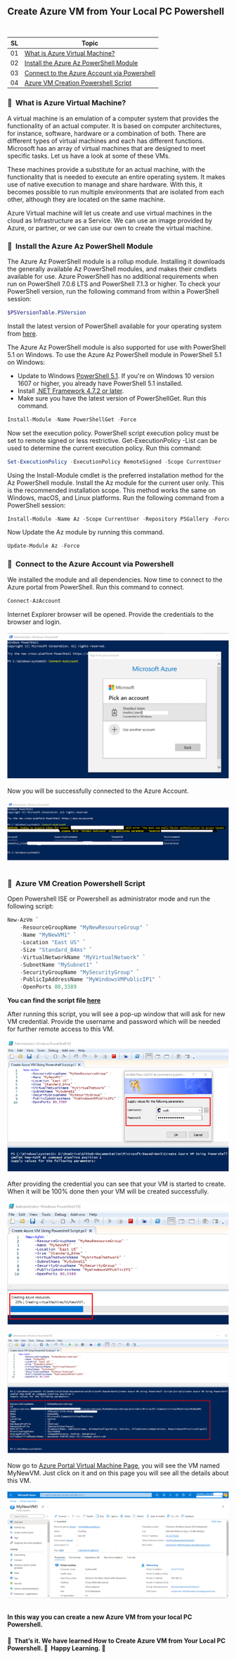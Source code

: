 ## <p align=left>Create Azure VM from Your Local PC Powershell<br> <br> </p> 
| **SL** | **Topic** |
| --- | --- |
| 01 | [What is Azure Virtual Machine?](#01) |
| 02 | [Install the Azure Az PowerShell Module](#02) |
| 03 | [Connect to the Azure Account via Powershell](#03)  |
| 04 | [Azure VM Creation Powershell Script](#04) |

### <a name="01">:diamond_shape_with_a_dot_inside: &nbsp;What is Azure Virtual Machine?</a>
A virtual machine is an emulation of a computer system that provides the functionality of an actual computer. It is based on computer architectures, for instance, software, hardware or a combination of both. There are different types of virtual machines and each has different functions. Microsoft has an array of virtual machines that are designed to meet specific tasks. Let us have a look at some of these VMs.

These machines provide a substitute for an actual machine, with the functionality that is needed to execute an entire operating system.  It makes use of native execution to manage and share hardware. With this, it becomes possible to run multiple environments that are isolated from each other, although they are located on the same machine.

Azure Virtual machine will let us create and use virtual machines in the cloud as Infrastructure as a Service. We can use an image provided by Azure, or partner, or we can use our own to create the virtual machine.

### <a name="02">:diamond_shape_with_a_dot_inside: &nbsp;Install the Azure Az PowerShell Module</a>
The Azure Az PowerShell module is a rollup module. Installing it downloads the generally available Az PowerShell modules, and makes their cmdlets available for use.
Azure PowerShell has no additional requirements when run on PowerShell 7.0.6 LTS and PowerShell 7.1.3 or higher. To check your PowerShell version, run the following command from within a PowerShell session:
```PowerShell 
$PSVersionTable.PSVersion 
```
Install the latest version of PowerShell available for your operating system from [here](https://docs.microsoft.com/en-us/powershell/scripting/install/installing-powershell?view=powershell-7.2).

The Azure Az PowerShell module is also supported for use with PowerShell 5.1 on Windows. To use the Azure Az PowerShell module in PowerShell 5.1 on Windows:
- Update to Windows [PowerShell 5.1](https://docs.microsoft.com/en-us/powershell/scripting/windows-powershell/install/installing-windows-powershell?view=powershell-7.2#upgrading-existing-windows-powershell). If you're on Windows 10 version 1607 or higher, you already have PowerShell 5.1 installed.
- Install [.NET Framework 4.7.2 or later](https://docs.microsoft.com/en-us/dotnet/framework/install).
- Make sure you have the latest version of PowerShellGet. Run this command.
```PowerShell
Install-Module -Name PowerShellGet -Force
```
Now set the execution policy. PowerShell script execution policy must be set to remote signed or less restrictive. Get-ExecutionPolicy -List can be used to determine the current execution policy. Run this command:

```PowerShell
Set-ExecutionPolicy -ExecutionPolicy RemoteSigned -Scope CurrentUser
```
Using the Install-Module cmdlet is the preferred installation method for the Az PowerShell module. Install the Az module for the current user only. This is the recommended installation scope. This method works the same on Windows, macOS, and Linux platforms. Run the following command from a PowerShell session:
```PowerShell
Install-Module -Name Az -Scope CurrentUser -Repository PSGallery -Force
```

Now Update the Az module by running this command.
```PowerShell
Update-Module Az -Force
```

### <a name="03">:diamond_shape_with_a_dot_inside: &nbsp;Connect to the Azure Account via Powershell</a>
We installed the module and all dependencies. Now time to connect to the Azure portal from PowerShell.
Run this command to connect.
```PowerShell
Connect-AzAccount
```
Internet Explorer browser will be opened. Provide the credentials to the browser and login.
<br> <br> <img src= "https://github.com/Shadikul-Islam/Microsoft-Based-Projects/blob/master/Install%20Software%20in%20Azure%20VM%20Without%20Going%20Inside%20to%20VM%20Using%20Powershell/Images/Image-1.png" alt="Login Azure Account"> <br><br>
Now you will be successfully connected to the Azure Account.
<br> <br> <img src= "https://github.com/Shadikul-Islam/Microsoft-Based-Projects/blob/master/Install%20Software%20in%20Azure%20VM%20Without%20Going%20Inside%20to%20VM%20Using%20Powershell/Images/Image-2.png" alt="Login Azure Account"> <br><br>

### <a name="04">:diamond_shape_with_a_dot_inside: &nbsp;Azure VM Creation Powershell Script</a>

Open Powershell ISE or Powershell as administrator mode and run the following script:

```PowerShell
New-AzVm `
    -ResourceGroupName "MyNewResourceGroup" `
    -Name "MyNewVM1" `
    -Location "East US" `
    -Size "Standard_B4ms" `
    -VirtualNetworkName "MyVirtualNetwork" `
    -SubnetName "MySubnet1" `
    -SecurityGroupName "MySecurityGroup" `
    -PublicIpAddressName "MyWindowsVMPublicIP1" `
    -OpenPorts 80,3389
 ```

**You can find the script file [here](https://github.com/Shadikul-Islam/Microsoft-Based-Projects/blob/master/Create%20Azure%20VM%20Using%20Powershell%20Script/Script/Create%20Azure%20VM%20Using%20Powershell%20Script.ps1)**

After running this script, you will see a pop-up window that will ask for new VM credential. Provide the username and password which will be needed for further remote access to this VM.
<br> <br> <img src= "https://github.com/Shadikul-Islam/Microsoft-Based-Projects/blob/master/Create%20Azure%20VM%20Using%20Powershell%20Script/Images/Image-1.png" alt="VM Credential"> <br><br>
After providing the credential you can see that your VM is started to create. When it will be 100% done then your VM will be created successfully.
<br> <br> <img src= "https://github.com/Shadikul-Islam/Microsoft-Based-Projects/blob/master/Create%20Azure%20VM%20Using%20Powershell%20Script/Images/Image-2.png" alt="VM Creating"> <br><br>
<img src= "https://github.com/Shadikul-Islam/Microsoft-Based-Projects/blob/master/Create%20Azure%20VM%20Using%20Powershell%20Script/Images/Images-3.png" alt="VM Creating"> <br><br>
Now go to [Azure Portal Virtual Machine Page](https://portal.azure.com/#blade/HubsExtension/BrowseResource/resourceType/Microsoft.Compute%2FVirtualMachines), you will see the VM named MyNewVM. Just click on it and on this page you will see all the details about this VM.
<br> <br> <img src= "https://github.com/Shadikul-Islam/Microsoft-Based-Projects/blob/master/Create%20Azure%20VM%20Using%20Powershell%20Script/Images/Image-4.png" alt="VM Azure Portal"> <br><br>

**In this way you can create a new Azure VM from your local PC Powershell.**


#### :diamond_shape_with_a_dot_inside: &nbsp;That’s it. We have learned How to Create Azure VM from Your Local PC Powershell. :diamond_shape_with_a_dot_inside: &nbsp;Happy Learning. :diamond_shape_with_a_dot_inside: &nbsp;
